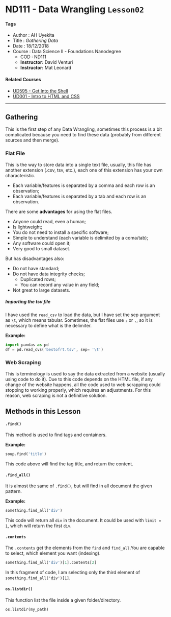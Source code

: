 # ND111 - Data Wrangling `Lesson02`

#### Tags
* Author : AH Uyekita
* Title  :  _Gathering Data_
* Date   : 18/12/2018
* Course : Data Science II - Foundations Nanodegree
    * COD    : ND111
    * **Instructor:** David Venturi
    * **Instructor:** Mat Leonard


#### Related Courses

* [UD595 - Get Into the Shell][rel_1]
* [UD001 - Intro to HTML and CSS][rel_2]

[rel_1]: https://classroom.udacity.com/courses/ud595
[rel_2]: https://classroom.udacity.com/courses/ud001

********************************************************************************

## Gathering

This is the first step of any Data Wrangling, sometimes this process is a bit complicated because you need to find these data (probably from different sources and then merge).

### Flat File

This is the way to store data into a single text file, usually, this file has another extension (.csv, tsv, etc.), each one of this extension has your own characteristic.

* Each variable/features is separated by a comma and each row is an observation;
* Each variable/features is separated by a tab and each row is an observation.

There are some **advantages** for using the flat files.

* Anyone could read, even a human;
* Is lightweight;
* You do not need to install a specific software;
* Simple to understand (each variable is delimited by a coma/tab);
* Any software could open it;
* Very good to small dataset.

But has disadvantages also:

* Do not have standard;
* Do not have data integrity checks;
    * Duplicated rows;
    * You can record any value in any field;
* Not great to large datasets.

##### Importing the tsv file

I have used the `read_csv` to load the data, but I have set the sep argument as `\t`, which means tabular. Sometimes, the flat files use `;` or `,`, so it is necessary to define what is the delimiter.

**Example:**
```py
import pandas as pd
df = pd.read_cvs('bestofrt.tsv', sep= '\t')
```

### Web Scraping

This is terminology is used to say the data extracted from a website (usually using code to do it). Due to this code depends on the HTML file, if any change of the website happens, all the code used to web scrapping could stopping to working properly, which requires an adjustments. For this reason, web scraping is not a definitive solution.


## Methods in this Lesson

#### `.find()`

This method is used to find tags and containers.

**Example:**
```py
soup.find('title')
```
This code above will find the tag title, and return the content.

#### `.find_all()`

It is almost the same of `.find()`, but will find in all document the given pattern.

**Example:**
```py
something.find_all('div')
```
This code will return all `div` in the document. It could be used with `limit = 1`, which will return the first `div`.

#### `.contents`
The `.contents` get the elements from the `find` and `find_all`.You are capable to select, which element you want (indexing).

```py
something.find_all('div')[1].contents[2]
```

In this fragment of code, I am selecting only the third element of `something.find_all('div')[1]`.


#### `os.listdir()`

This function list the file inside a given folder/directory.

```py
os.listdir(my_path)
```
